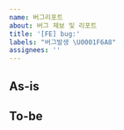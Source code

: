 ```yaml
---
name: 버그리포트
about: 버그 제보 및 리포트
title: '[FE] bug:'
labels: "버그발생 \U0001F6A8"
assignees: ''
---
```


## As-is

<!---
  현재 상황에 대해 자세하게 설명해주세요.
  - 어떤 페이지에서
  - 어떤 동작을 하였을 때
  - 어떤 액션이 일어나는 지
--->

## To-be

<!---
  원하는 결과에 대해 기술해주세요.
  - 어떠한 동작하기를 기대
  - 어떻게 동작해야 한다. 등등..
--->